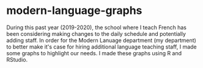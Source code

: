 # modern-language-graphs

During this past year (2019-2020), the school where I teach French has been considering making changes to the daily schedule and potentially adding staff. In order for the Modern Lanuage department (my department) to better make it's case for hiring additional language teaching staff, I made some graphs to highlight our needs. I made these graphs using R and RStudio.
